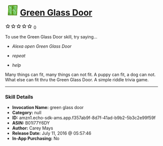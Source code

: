 # &nbsp;<img src="skill_icon" alt="Green Glass Door icon" width="36"> [Green Glass Door](http://alexa.amazon.com/#skills/amzn1.echo-sdk-ams.app.f357ab9f-8d7f-41ad-b9b2-5b3c2e99f59f)
![0 stars](../../images/ic_star_border_black_18dp_1x.png)![0 stars](../../images/ic_star_border_black_18dp_1x.png)![0 stars](../../images/ic_star_border_black_18dp_1x.png)![0 stars](../../images/ic_star_border_black_18dp_1x.png)![0 stars](../../images/ic_star_border_black_18dp_1x.png) 0

To use the Green Glass Door skill, try saying...

* *Alexa open Green Glass Door*

* *repeat*

* *help*

Many things can fit, many things can not fit.  A puppy can fit, a dog can not.  What else can fit thru the Green Glass Door.  A simple riddle trivia game.

***

### Skill Details

* **Invocation Name:** green glass door
* **Category:** null
* **ID:** amzn1.echo-sdk-ams.app.f357ab9f-8d7f-41ad-b9b2-5b3c2e99f59f
* **ASIN:** B01I77Y6DY
* **Author:** Carey Mays
* **Release Date:** July 11, 2016 @ 05:57:46
* **In-App Purchasing:** No
